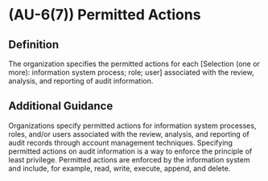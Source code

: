 
# (AU-6(7)) Permitted Actions

## Definition

The organization specifies the permitted actions for each [Selection (one or more): information system process; role; user] associated with the review, analysis, and reporting of audit information.

## Additional Guidance

Organizations specify permitted actions for information system processes, roles, and/or users associated with the review, analysis, and reporting of audit records through account management techniques. Specifying permitted actions on audit information is a way to enforce the principle of least privilege. Permitted actions are enforced by the information system and include, for example, read, write, execute, append, and delete.
